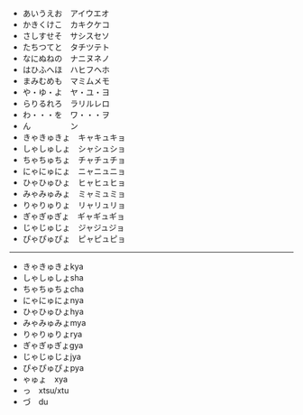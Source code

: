 * あいうえお　アイウエオ
* かきくけこ　カキクケコ
* さしすせそ　サシスセソ
* たちつてと　タチツテト
* なにぬねの　ナニヌネノ
* はひふへほ　ハヒフヘホ
* まみむめも　マミムメモ
* や・ゆ・よ　ヤ・ユ・ヨ
* らりるれろ　ラリルレロ
* わ・・・を　ワ・・・ヲ
* ん　　　　　ン
* きゃきゅきょ　キャキュキョ
* しゃしゅしょ　シャシュショ
* ちゃちゅちょ　チャチュチョ
* にゃにゅにょ　ニャニュニョ
* ひゃひゅひょ　ヒャヒュヒョ
* みゃみゅみょ　ミャミュミョ
* りゃりゅりょ　リャリュリョ
* ぎゃぎゅぎょ　ギャギュギョ
* じゃじゅじょ　ジャジュジョ
* ぴゃぴゅぴょ　ピャピュピョ

---

* きゃきゅきょkya
* しゃしゅしょsha
* ちゃちゅちょcha
* にゃにゅにょnya
* ひゃひゅひょhya
* みゃみゅみょmya
* りゃりゅりょrya
* ぎゃぎゅぎょgya
* じゃじゅじょjya
* ぴゃぴゅぴょpya
* ゃゅょ　xya
* っ　xtsu/xtu
* づ　du
